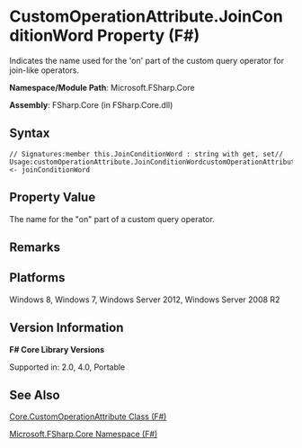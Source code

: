 # CustomOperationAttribute.JoinConditionWord Property (F#)

Indicates the name used for the 'on' part of the custom query operator for join-like operators.

**Namespace/Module Path**: Microsoft.FSharp.Core

**Assembly**: FSharp.Core (in FSharp.Core.dll)


## Syntax

```
// Signatures:member this.JoinConditionWord : string with get, set// Usage:customOperationAttribute.JoinConditionWordcustomOperationAttribute.JoinConditionWord <- joinConditionWord
```

## Property Value
The name for the "on" part of a custom query operator.


## Remarks

## Platforms
Windows 8, Windows 7, Windows Server 2012, Windows Server 2008 R2


## Version Information
**F# Core Library Versions**

Supported in: 2.0, 4.0, Portable




## See Also
[Core.CustomOperationAttribute Class &#40;F&#35;&#41;](Core.CustomOperationAttribute+Class+%28FSharp%29.md)

[Microsoft.FSharp.Core Namespace &#40;F&#35;&#41;](Microsoft.FSharp.Core+Namespace+%28FSharp%29.md)

